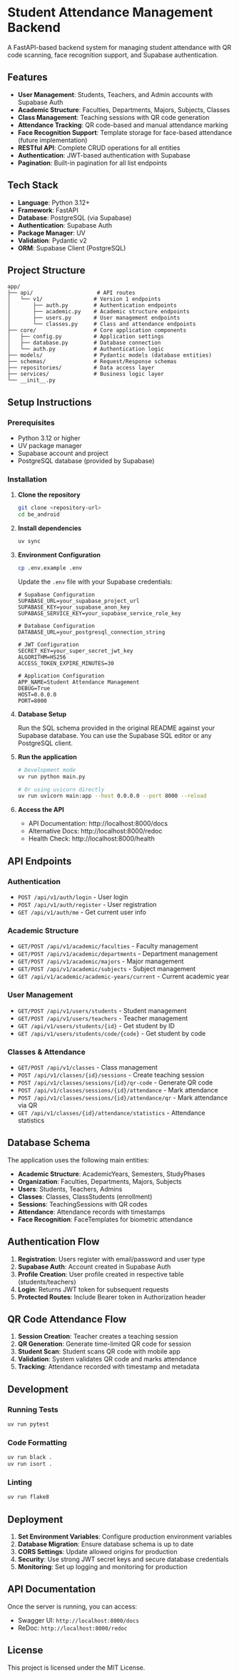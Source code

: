 # Student Attendance Management Backend

A FastAPI-based backend system for managing student attendance with QR code scanning, face recognition support, and Supabase authentication.

## Features

- **User Management**: Students, Teachers, and Admin accounts with Supabase Auth
- **Academic Structure**: Faculties, Departments, Majors, Subjects, Classes
- **Class Management**: Teaching sessions with QR code generation
- **Attendance Tracking**: QR code-based and manual attendance marking
- **Face Recognition Support**: Template storage for face-based attendance (future implementation)
- **RESTful API**: Complete CRUD operations for all entities
- **Authentication**: JWT-based authentication with Supabase
- **Pagination**: Built-in pagination for all list endpoints

## Tech Stack

- **Language**: Python 3.12+
- **Framework**: FastAPI
- **Database**: PostgreSQL (via Supabase)
- **Authentication**: Supabase Auth
- **Package Manager**: UV
- **Validation**: Pydantic v2
- **ORM**: Supabase Client (PostgreSQL)

## Project Structure

```
app/
├── api/                    # API routes
│   └── v1/                # Version 1 endpoints
│       ├── auth.py        # Authentication endpoints
│       ├── academic.py    # Academic structure endpoints
│       ├── users.py       # User management endpoints
│       └── classes.py     # Class and attendance endpoints
├── core/                  # Core application components
│   ├── config.py          # Application settings
│   ├── database.py        # Database connection
│   └── auth.py            # Authentication logic
├── models/                # Pydantic models (database entities)
├── schemas/               # Request/Response schemas
├── repositories/          # Data access layer
├── services/              # Business logic layer
└── __init__.py
```

## Setup Instructions

### Prerequisites

- Python 3.12 or higher
- UV package manager
- Supabase account and project
- PostgreSQL database (provided by Supabase)

### Installation

1. **Clone the repository**
   ```bash
   git clone <repository-url>
   cd be_android
   ```

2. **Install dependencies**
   ```bash
   uv sync
   ```

3. **Environment Configuration**
   ```bash
   cp .env.example .env
   ```
   
   Update the `.env` file with your Supabase credentials:
   ```env
   # Supabase Configuration
   SUPABASE_URL=your_supabase_project_url
   SUPABASE_KEY=your_supabase_anon_key
   SUPABASE_SERVICE_KEY=your_supabase_service_role_key
   
   # Database Configuration
   DATABASE_URL=your_postgresql_connection_string
   
   # JWT Configuration
   SECRET_KEY=your_super_secret_jwt_key
   ALGORITHM=HS256
   ACCESS_TOKEN_EXPIRE_MINUTES=30
   
   # Application Configuration
   APP_NAME=Student Attendance Management
   DEBUG=True
   HOST=0.0.0.0
   PORT=8000
   ```

4. **Database Setup**
   
   Run the SQL schema provided in the original README against your Supabase database. You can use the Supabase SQL editor or any PostgreSQL client.

5. **Run the application**
   ```bash
   # Development mode
   uv run python main.py
   
   # Or using uvicorn directly
   uv run uvicorn main:app --host 0.0.0.0 --port 8000 --reload
   ```

6. **Access the API**
   - API Documentation: http://localhost:8000/docs
   - Alternative Docs: http://localhost:8000/redoc
   - Health Check: http://localhost:8000/health

## API Endpoints

### Authentication
- `POST /api/v1/auth/login` - User login
- `POST /api/v1/auth/register` - User registration
- `GET /api/v1/auth/me` - Get current user info

### Academic Structure
- `GET/POST /api/v1/academic/faculties` - Faculty management
- `GET/POST /api/v1/academic/departments` - Department management
- `GET/POST /api/v1/academic/majors` - Major management
- `GET/POST /api/v1/academic/subjects` - Subject management
- `GET /api/v1/academic/academic-years/current` - Current academic year

### User Management
- `GET/POST /api/v1/users/students` - Student management
- `GET/POST /api/v1/users/teachers` - Teacher management
- `GET /api/v1/users/students/{id}` - Get student by ID
- `GET /api/v1/users/students/code/{code}` - Get student by code

### Classes & Attendance
- `GET/POST /api/v1/classes` - Class management
- `POST /api/v1/classes/{id}/sessions` - Create teaching session
- `POST /api/v1/classes/sessions/{id}/qr-code` - Generate QR code
- `POST /api/v1/classes/sessions/{id}/attendance` - Mark attendance
- `POST /api/v1/classes/sessions/{id}/attendance/qr` - Mark attendance via QR
- `GET /api/v1/classes/{id}/attendance/statistics` - Attendance statistics

## Database Schema

The application uses the following main entities:

- **Academic Structure**: AcademicYears, Semesters, StudyPhases
- **Organization**: Faculties, Departments, Majors, Subjects
- **Users**: Students, Teachers, Admins
- **Classes**: Classes, ClassStudents (enrollment)
- **Sessions**: TeachingSessions with QR codes
- **Attendance**: Attendance records with timestamps
- **Face Recognition**: FaceTemplates for biometric attendance

## Authentication Flow

1. **Registration**: Users register with email/password and user type
2. **Supabase Auth**: Account created in Supabase Auth
3. **Profile Creation**: User profile created in respective table (students/teachers)
4. **Login**: Returns JWT token for subsequent requests
5. **Protected Routes**: Include Bearer token in Authorization header

## QR Code Attendance Flow

1. **Session Creation**: Teacher creates a teaching session
2. **QR Generation**: Generate time-limited QR code for session
3. **Student Scan**: Student scans QR code with mobile app
4. **Validation**: System validates QR code and marks attendance
5. **Tracking**: Attendance recorded with timestamp and metadata

## Development

### Running Tests
```bash
uv run pytest
```

### Code Formatting
```bash
uv run black .
uv run isort .
```

### Linting
```bash
uv run flake8
```

## Deployment

1. **Set Environment Variables**: Configure production environment variables
2. **Database Migration**: Ensure database schema is up to date
3. **CORS Settings**: Update allowed origins for production
4. **Security**: Use strong JWT secret keys and secure database credentials
5. **Monitoring**: Set up logging and monitoring for production

## API Documentation

Once the server is running, you can access:
- Swagger UI: `http://localhost:8000/docs`
- ReDoc: `http://localhost:8000/redoc`

## License

This project is licensed under the MIT License.
